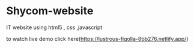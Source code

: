 # Shycom-website
IT website using html5 , css ,javascript

to watch live demo click here(https://lustrous-figolla-8bb276.netlify.app/)
